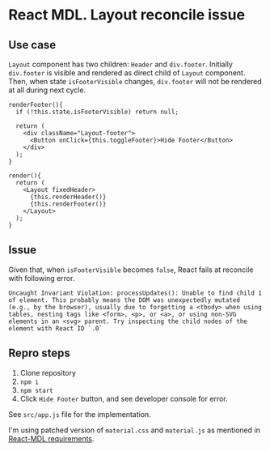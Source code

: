 React MDL. Layout reconcile issue
=================================

Use case
---------

`Layout` component has two children: `Header` and `div.footer`.
Initially `div.footer` is visible and rendered as direct child of `Layout` component. Then, when state `isFooterVisible` changes, `div.footer` will not be rendered at all during next cycle.

```
renderFooter(){
  if (!this.state.isFooterVisible) return null;

  return (
    <div className="Layout-footer">
      <Button onClick={this.toggleFooter}>Hide Footer</Button>
    </div>
  );
}

render(){
  return (
    <Layout fixedHeader>
      {this.renderHeader()}
      {this.renderFooter()}
    </Layout>
  );
}
```

Issue
----------
Given that, when `isFooterVisible` becomes `false`, React fails at reconcile with following error.

```
Uncaught Invariant Violation: processUpdates(): Unable to find child 1 of element. This probably means the DOM was unexpectedly mutated (e.g., by the browser), usually due to forgetting a <tbody> when using tables, nesting tags like <form>, <p>, or <a>, or using non-SVG elements in an <svg> parent. Try inspecting the child nodes of the element with React ID `.0`
```

Repro steps
------------
1. Clone repository
2. `npm i`
3. `npm start`
4. Click `Hide Footer` button, and see developer console for error.

See `src/app.js` file for the implementation.

I'm using patched version of `material.css` and `material.js` as mentioned in [React-MDL requirements](https://github.com/tleunen/react-mdl#requirements).
